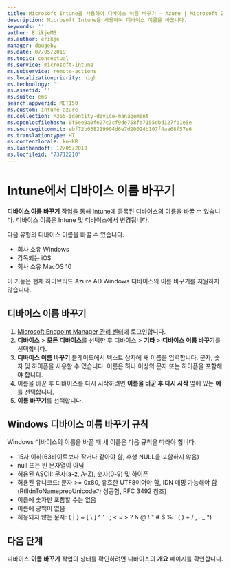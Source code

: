 ```yaml
---
title: Microsoft Intune을 사용하여 디바이스 이름 바꾸기 - Azure | Microsoft Docs
description: Microsoft Intune을 사용하여 디바이스 이름을 바꿉니다.
keywords: ''
author: ErikjeMS
ms.author: erikje
manager: dougeby
ms.date: 07/05/2019
ms.topic: conceptual
ms.service: microsoft-intune
ms.subservice: remote-actions
ms.localizationpriority: high
ms.technology: ''
ms.assetid: ''
ms.suite: ems
search.appverid: MET150
ms.custom: intune-azure
ms.collection: M365-identity-device-management
ms.openlocfilehash: 0f5ee9a0fe27c3cf9de758fd7155dbd127fb1e5e
ms.sourcegitcommit: ebf72b038219904d6e7d20024b107f4aa68f57e6
ms.translationtype: HT
ms.contentlocale: ko-KR
ms.lasthandoff: 12/05/2019
ms.locfileid: "73712210"
---
```

# <a name="rename-a-device-in-intune"></a>Intune에서 디바이스 이름 바꾸기

**디바이스 이름 바꾸기** 작업을 통해 Intune에 등록된 디바이스의 이름을 바꿀 수 있습니다. 디바이스 이름은 Intune 및 디바이스에서 변경됩니다.

다음 유형의 디바이스 이름을 바꿀 수 있습니다.
- 회사 소유 Windows 
- 감독되는 iOS
- 회사 소유 MacOS 10

이 기능은 현재 하이브리드 Azure AD Windows 디바이스의 이름 바꾸기를 지원하지 않습니다.

## <a name="rename-a-device"></a>디바이스 이름 바꾸기

1. [Microsoft Endpoint Manager 관리 센터](https://go.microsoft.com/fwlink/?linkid=2109431)에 로그인합니다.
3. **디바이스** > **모든 디바이스**를 선택한 후 디바이스 > **기타** > **디바이스 이름 바꾸기**를 선택합니다.
4. **디바이스 이름 바꾸기** 블레이드에서 텍스트 상자에 새 이름을 입력합니다. 문자, 숫자 및 하이픈을 사용할 수 있습니다. 이름은 하나 이상의 문자 또는 하이픈을 포함해야 합니다.
5. 이름을 바꾼 후 디바이스를 다시 시작하려면 **이름을 바꾼 후 다시 시작** 옆에 있는 **예**를 선택합니다.
6. **이름 바꾸기**를 선택합니다.

## <a name="windows-device-rename-rules"></a>Windows 디바이스 이름 바꾸기 규칙
Windows 디바이스의 이름을 바꿀 때 새 이름은 다음 규칙을 따라야 합니다.
- 15자 이하(63바이트보다 작거나 같아야 함, 후행 NULL을 포함하지 않음)
- null 또는 빈 문자열이 아님
- 허용된 ASCII: 문자(a-z, A-Z), 숫자(0-9) 및 하이픈
- 허용된 유니코드: 문자 >= 0x80, 유효한 UTF8이어야 함, IDN 매핑 가능해야 함(RtlIdnToNameprepUnicode가 성공함, RFC 3492 참조)
- 이름에 숫자만 포함할 수는 없음
- 이름에 공백이 없음
- 허용되지 않는 문자: { | } ~ [ \ ] ^ ' : ; < = > ? & @ ! " # $ % ` ( ) + / , . _ *)


## <a name="next-steps"></a>다음 단계

디바이스 **이름 바꾸기** 작업의 상태를 확인하려면 디바이스의 **개요** 페이지를 확인합니다.
